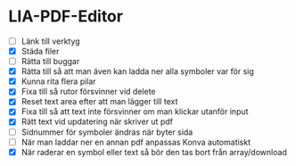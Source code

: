 # LIA-PDF-Editor

- [ ] Länk till verktyg
- [x] Städa filer 
- [ ] Rätta till buggar
- [x] Rätta till så att man även kan ladda ner alla symboler var för sig 
- [x] Kunna rita flera pilar 
- [x] Fixa till så rutor försvinner vid delete 
- [x] Reset text area efter att man lägger till text 
- [x] Fixa till så att text inte försvinner om man klickar utanför input 
- [x] Rätt text vid updatering när skriver ut pdf 
- [ ] Sidnummer för symboler ändras när byter sida
- [ ] När man laddar ner en annan pdf anpassas Konva automatiskt
- [x] När raderar en symbol eller text så bör den tas bort från array/download 